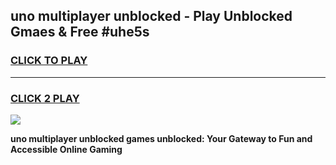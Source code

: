 
## uno multiplayer unblocked - Play Unblocked Gmaes & Free #uhe5s
<h3>
<a href="https://news.freeplayer.one?title=uno_multiplayer_unblocked&ref=24F">CLICK TO PLAY</a></h3>
<hr>

<h3>
<a href="https://news.freeplayer.one?title=uno_multiplayer_unblocked&ref=24F">CLICK 2 PLAY</a>
  
</h3>

<a href="https://news.freeplayer.one?title=uno_multiplayer_unblocked&ref=24F/"><img src="https://clearcache.store/games.png"></a>


**uno multiplayer unblocked games unblocked: Your Gateway to Fun and Accessible Online Gaming**
